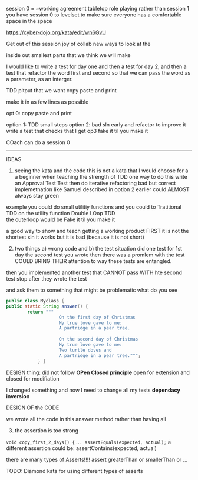 session 0 = ~working agreement
tabletop role playing 
rather than session 1
you have session 0 to levelset    to make sure everyone has a comfortable space in the space

https://cyber-dojo.org/kata/edit/wn6GvU

Get out of this session
joy of collab
new ways to look at the 

inside out
smallest parts that we think we will make

I would like to write a test for day one and then a test for day 2, and then a test that refactor the word first and second so that we can pass the word as a parameter, as an interger.

TDD
pitput that we want
copy paste and print


make it in as few lines as possible


opt 0: copy paste and print

option 1: TDD small steps
option 2: bad sln early and refactor to improve it
write a test that checks that I get 
op3 fake it til you make it


COach can do a session 0

-----
IDEAS
1) seeing the kata and the code
this is not a kata that I would choose for a a beginner when teaching the strength of TDD
one way to do this
write an Approval Test Test
then do iterative refactoring
bad but correct implemetnation like Samuel  described in option 2 earlier
could ALMOST always stay green 

example you could do small utilitiy functions 
and you could to Tratitional TDD on the utility function
Double LOop TDD  
the outerloop would be      Fake it til you make it 

a good way to show and teach getting a working product FIRST
it is not the shortest sln
it works but it is bad (because it is not short)

2) two things a) wrong  code  and b) the test 
situation 
did one test for 1st day
the second test you wrote
   then there was a promlem with the test
COULD BRING THEIR attention to way these tests are entangled.

then you implemented another test that 
CANNOT pass WITH hte second test 
stop after they wrote the test

and ask them to something that might be problematic
what do you see
```java
public class Myclass {
public static String answer() {
        return """
                    On the first day of Christmas
                    My true love gave to me:
                    A partridge in a pear tree.
        
                    On the second day of Christmas
                    My true love gave to me:
                    Two turtle doves and
                    A partridge in a pear tree.""";
            } }
```
  DESIGN thing:  did not follow **OPen Closed  principle**
 open for extension and closed for modifiation

I changed something    and now I need to change all my tests
**dependacy inversion** 

DESIGN OF the CODE


we wrote all the code in this answer method
 rather than having all 

3) the assertion is too strong

`void copy_first_2_days() {`
...
` assertEquals(expected, actual);`
a different assertion could be:
assertContains(expected, actual)

there are many types of Asserts!!!!
assert  greaterThan or smallerThan or ...

TODO: 
Diamond kata for 
using different types of asserts


